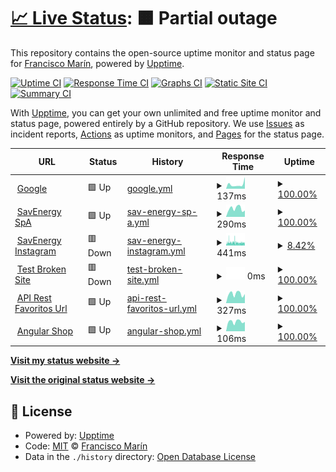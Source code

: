 # [📈 Live Status](https://demo.upptime.js.org): <!--live status--> **🟧 Partial outage**

This repository contains the open-source uptime monitor and status page for [Francisco Marín](https://savenergyspa.com/), powered by [Upptime](https://github.com/upptime/upptime).

[![Uptime CI](https://github.com/PanchoSavEnergy/MonitoreoPaginasWeb/workflows/Uptime%20CI/badge.svg)](https://github.com/PanchoSavEnergy/MonitoreoPaginasWeb/actions?query=workflow%3A%22Uptime+CI%22)
[![Response Time CI](https://github.com/PanchoSavEnergy/MonitoreoPaginasWeb/workflows/Response%20Time%20CI/badge.svg)](https://github.com/PanchoSavEnergy/MonitoreoPaginasWeb/actions?query=workflow%3A%22Response+Time+CI%22)
[![Graphs CI](https://github.com/PanchoSavEnergy/MonitoreoPaginasWeb/workflows/Graphs%20CI/badge.svg)](https://github.com/PanchoSavEnergy/MonitoreoPaginasWeb/actions?query=workflow%3A%22Graphs+CI%22)
[![Static Site CI](https://github.com/PanchoSavEnergy/MonitoreoPaginasWeb/workflows/Static%20Site%20CI/badge.svg)](https://github.com/PanchoSavEnergy/MonitoreoPaginasWeb/actions?query=workflow%3A%22Static+Site+CI%22)
[![Summary CI](https://github.com/PanchoSavEnergy/MonitoreoPaginasWeb/workflows/Summary%20CI/badge.svg)](https://github.com/PanchoSavEnergy/MonitoreoPaginasWeb/actions?query=workflow%3A%22Summary+CI%22)

With [Upptime](https://upptime.js.org), you can get your own unlimited and free uptime monitor and status page, powered entirely by a GitHub repository. We use [Issues](https://github.com/PanchoSavEnergy/MonitoreoPaginasWeb/issues) as incident reports, [Actions](https://github.com/PanchoSavEnergy/MonitoreoPaginasWeb/actions) as uptime monitors, and [Pages](https://demo.upptime.js.org) for the status page.

<!--start: status pages-->
<!-- This summary is generated by Upptime (https://github.com/upptime/upptime) -->
<!-- Do not edit this manually, your changes will be overwritten -->
<!-- prettier-ignore -->
| URL | Status | History | Response Time | Uptime |
| --- | ------ | ------- | ------------- | ------ |
| <img alt="" src="https://favicons.githubusercontent.com/www.google.com" height="13"> [Google](https://www.google.com) | 🟩 Up | [google.yml](https://github.com/PanchoSavEnergy/MonitoreoPaginasWeb/commits/HEAD/history/google.yml) | <details><summary><img alt="Response time graph" src="./graphs/google/response-time-week.png" height="20"> 137ms</summary><br><a href="https://PanchoSavEnergy.github.io/MonitoreoPaginasWeb/history/google"><img alt="Response time 93" src="https://img.shields.io/endpoint?url=https%3A%2F%2Fraw.githubusercontent.com%2FPanchoSavEnergy%2FMonitoreoPaginasWeb%2FHEAD%2Fapi%2Fgoogle%2Fresponse-time.json"></a><br><a href="https://PanchoSavEnergy.github.io/MonitoreoPaginasWeb/history/google"><img alt="24-hour response time 364" src="https://img.shields.io/endpoint?url=https%3A%2F%2Fraw.githubusercontent.com%2FPanchoSavEnergy%2FMonitoreoPaginasWeb%2FHEAD%2Fapi%2Fgoogle%2Fresponse-time-day.json"></a><br><a href="https://PanchoSavEnergy.github.io/MonitoreoPaginasWeb/history/google"><img alt="7-day response time 137" src="https://img.shields.io/endpoint?url=https%3A%2F%2Fraw.githubusercontent.com%2FPanchoSavEnergy%2FMonitoreoPaginasWeb%2FHEAD%2Fapi%2Fgoogle%2Fresponse-time-week.json"></a><br><a href="https://PanchoSavEnergy.github.io/MonitoreoPaginasWeb/history/google"><img alt="30-day response time 104" src="https://img.shields.io/endpoint?url=https%3A%2F%2Fraw.githubusercontent.com%2FPanchoSavEnergy%2FMonitoreoPaginasWeb%2FHEAD%2Fapi%2Fgoogle%2Fresponse-time-month.json"></a><br><a href="https://PanchoSavEnergy.github.io/MonitoreoPaginasWeb/history/google"><img alt="1-year response time 93" src="https://img.shields.io/endpoint?url=https%3A%2F%2Fraw.githubusercontent.com%2FPanchoSavEnergy%2FMonitoreoPaginasWeb%2FHEAD%2Fapi%2Fgoogle%2Fresponse-time-year.json"></a></details> | <details><summary><a href="https://PanchoSavEnergy.github.io/MonitoreoPaginasWeb/history/google">100.00%</a></summary><a href="https://PanchoSavEnergy.github.io/MonitoreoPaginasWeb/history/google"><img alt="All-time uptime 100.00%" src="https://img.shields.io/endpoint?url=https%3A%2F%2Fraw.githubusercontent.com%2FPanchoSavEnergy%2FMonitoreoPaginasWeb%2FHEAD%2Fapi%2Fgoogle%2Fuptime.json"></a><br><a href="https://PanchoSavEnergy.github.io/MonitoreoPaginasWeb/history/google"><img alt="24-hour uptime 100.00%" src="https://img.shields.io/endpoint?url=https%3A%2F%2Fraw.githubusercontent.com%2FPanchoSavEnergy%2FMonitoreoPaginasWeb%2FHEAD%2Fapi%2Fgoogle%2Fuptime-day.json"></a><br><a href="https://PanchoSavEnergy.github.io/MonitoreoPaginasWeb/history/google"><img alt="7-day uptime 100.00%" src="https://img.shields.io/endpoint?url=https%3A%2F%2Fraw.githubusercontent.com%2FPanchoSavEnergy%2FMonitoreoPaginasWeb%2FHEAD%2Fapi%2Fgoogle%2Fuptime-week.json"></a><br><a href="https://PanchoSavEnergy.github.io/MonitoreoPaginasWeb/history/google"><img alt="30-day uptime 100.00%" src="https://img.shields.io/endpoint?url=https%3A%2F%2Fraw.githubusercontent.com%2FPanchoSavEnergy%2FMonitoreoPaginasWeb%2FHEAD%2Fapi%2Fgoogle%2Fuptime-month.json"></a><br><a href="https://PanchoSavEnergy.github.io/MonitoreoPaginasWeb/history/google"><img alt="1-year uptime 100.00%" src="https://img.shields.io/endpoint?url=https%3A%2F%2Fraw.githubusercontent.com%2FPanchoSavEnergy%2FMonitoreoPaginasWeb%2FHEAD%2Fapi%2Fgoogle%2Fuptime-year.json"></a></details>
| <img alt="" src="https://favicons.githubusercontent.com/www.savenergyspa.com" height="13"> [SavEnergy SpA](https://www.savenergyspa.com/) | 🟩 Up | [sav-energy-sp-a.yml](https://github.com/PanchoSavEnergy/MonitoreoPaginasWeb/commits/HEAD/history/sav-energy-sp-a.yml) | <details><summary><img alt="Response time graph" src="./graphs/sav-energy-sp-a/response-time-week.png" height="20"> 290ms</summary><br><a href="https://PanchoSavEnergy.github.io/MonitoreoPaginasWeb/history/sav-energy-sp-a"><img alt="Response time 445" src="https://img.shields.io/endpoint?url=https%3A%2F%2Fraw.githubusercontent.com%2FPanchoSavEnergy%2FMonitoreoPaginasWeb%2FHEAD%2Fapi%2Fsav-energy-sp-a%2Fresponse-time.json"></a><br><a href="https://PanchoSavEnergy.github.io/MonitoreoPaginasWeb/history/sav-energy-sp-a"><img alt="24-hour response time 222" src="https://img.shields.io/endpoint?url=https%3A%2F%2Fraw.githubusercontent.com%2FPanchoSavEnergy%2FMonitoreoPaginasWeb%2FHEAD%2Fapi%2Fsav-energy-sp-a%2Fresponse-time-day.json"></a><br><a href="https://PanchoSavEnergy.github.io/MonitoreoPaginasWeb/history/sav-energy-sp-a"><img alt="7-day response time 290" src="https://img.shields.io/endpoint?url=https%3A%2F%2Fraw.githubusercontent.com%2FPanchoSavEnergy%2FMonitoreoPaginasWeb%2FHEAD%2Fapi%2Fsav-energy-sp-a%2Fresponse-time-week.json"></a><br><a href="https://PanchoSavEnergy.github.io/MonitoreoPaginasWeb/history/sav-energy-sp-a"><img alt="30-day response time 377" src="https://img.shields.io/endpoint?url=https%3A%2F%2Fraw.githubusercontent.com%2FPanchoSavEnergy%2FMonitoreoPaginasWeb%2FHEAD%2Fapi%2Fsav-energy-sp-a%2Fresponse-time-month.json"></a><br><a href="https://PanchoSavEnergy.github.io/MonitoreoPaginasWeb/history/sav-energy-sp-a"><img alt="1-year response time 445" src="https://img.shields.io/endpoint?url=https%3A%2F%2Fraw.githubusercontent.com%2FPanchoSavEnergy%2FMonitoreoPaginasWeb%2FHEAD%2Fapi%2Fsav-energy-sp-a%2Fresponse-time-year.json"></a></details> | <details><summary><a href="https://PanchoSavEnergy.github.io/MonitoreoPaginasWeb/history/sav-energy-sp-a">100.00%</a></summary><a href="https://PanchoSavEnergy.github.io/MonitoreoPaginasWeb/history/sav-energy-sp-a"><img alt="All-time uptime 99.86%" src="https://img.shields.io/endpoint?url=https%3A%2F%2Fraw.githubusercontent.com%2FPanchoSavEnergy%2FMonitoreoPaginasWeb%2FHEAD%2Fapi%2Fsav-energy-sp-a%2Fuptime.json"></a><br><a href="https://PanchoSavEnergy.github.io/MonitoreoPaginasWeb/history/sav-energy-sp-a"><img alt="24-hour uptime 100.00%" src="https://img.shields.io/endpoint?url=https%3A%2F%2Fraw.githubusercontent.com%2FPanchoSavEnergy%2FMonitoreoPaginasWeb%2FHEAD%2Fapi%2Fsav-energy-sp-a%2Fuptime-day.json"></a><br><a href="https://PanchoSavEnergy.github.io/MonitoreoPaginasWeb/history/sav-energy-sp-a"><img alt="7-day uptime 100.00%" src="https://img.shields.io/endpoint?url=https%3A%2F%2Fraw.githubusercontent.com%2FPanchoSavEnergy%2FMonitoreoPaginasWeb%2FHEAD%2Fapi%2Fsav-energy-sp-a%2Fuptime-week.json"></a><br><a href="https://PanchoSavEnergy.github.io/MonitoreoPaginasWeb/history/sav-energy-sp-a"><img alt="30-day uptime 100.00%" src="https://img.shields.io/endpoint?url=https%3A%2F%2Fraw.githubusercontent.com%2FPanchoSavEnergy%2FMonitoreoPaginasWeb%2FHEAD%2Fapi%2Fsav-energy-sp-a%2Fuptime-month.json"></a><br><a href="https://PanchoSavEnergy.github.io/MonitoreoPaginasWeb/history/sav-energy-sp-a"><img alt="1-year uptime 99.86%" src="https://img.shields.io/endpoint?url=https%3A%2F%2Fraw.githubusercontent.com%2FPanchoSavEnergy%2FMonitoreoPaginasWeb%2FHEAD%2Fapi%2Fsav-energy-sp-a%2Fuptime-year.json"></a></details>
| <img alt="" src="https://favicons.githubusercontent.com/www.instagram.com" height="13"> [SavEnergy Instagram](https://www.instagram.com/savenergy.spa/) | 🟥 Down | [sav-energy-instagram.yml](https://github.com/PanchoSavEnergy/MonitoreoPaginasWeb/commits/HEAD/history/sav-energy-instagram.yml) | <details><summary><img alt="Response time graph" src="./graphs/sav-energy-instagram/response-time-week.png" height="20"> 441ms</summary><br><a href="https://PanchoSavEnergy.github.io/MonitoreoPaginasWeb/history/sav-energy-instagram"><img alt="Response time 538" src="https://img.shields.io/endpoint?url=https%3A%2F%2Fraw.githubusercontent.com%2FPanchoSavEnergy%2FMonitoreoPaginasWeb%2FHEAD%2Fapi%2Fsav-energy-instagram%2Fresponse-time.json"></a><br><a href="https://PanchoSavEnergy.github.io/MonitoreoPaginasWeb/history/sav-energy-instagram"><img alt="24-hour response time 406" src="https://img.shields.io/endpoint?url=https%3A%2F%2Fraw.githubusercontent.com%2FPanchoSavEnergy%2FMonitoreoPaginasWeb%2FHEAD%2Fapi%2Fsav-energy-instagram%2Fresponse-time-day.json"></a><br><a href="https://PanchoSavEnergy.github.io/MonitoreoPaginasWeb/history/sav-energy-instagram"><img alt="7-day response time 441" src="https://img.shields.io/endpoint?url=https%3A%2F%2Fraw.githubusercontent.com%2FPanchoSavEnergy%2FMonitoreoPaginasWeb%2FHEAD%2Fapi%2Fsav-energy-instagram%2Fresponse-time-week.json"></a><br><a href="https://PanchoSavEnergy.github.io/MonitoreoPaginasWeb/history/sav-energy-instagram"><img alt="30-day response time 375" src="https://img.shields.io/endpoint?url=https%3A%2F%2Fraw.githubusercontent.com%2FPanchoSavEnergy%2FMonitoreoPaginasWeb%2FHEAD%2Fapi%2Fsav-energy-instagram%2Fresponse-time-month.json"></a><br><a href="https://PanchoSavEnergy.github.io/MonitoreoPaginasWeb/history/sav-energy-instagram"><img alt="1-year response time 538" src="https://img.shields.io/endpoint?url=https%3A%2F%2Fraw.githubusercontent.com%2FPanchoSavEnergy%2FMonitoreoPaginasWeb%2FHEAD%2Fapi%2Fsav-energy-instagram%2Fresponse-time-year.json"></a></details> | <details><summary><a href="https://PanchoSavEnergy.github.io/MonitoreoPaginasWeb/history/sav-energy-instagram">8.42%</a></summary><a href="https://PanchoSavEnergy.github.io/MonitoreoPaginasWeb/history/sav-energy-instagram"><img alt="All-time uptime 92.13%" src="https://img.shields.io/endpoint?url=https%3A%2F%2Fraw.githubusercontent.com%2FPanchoSavEnergy%2FMonitoreoPaginasWeb%2FHEAD%2Fapi%2Fsav-energy-instagram%2Fuptime.json"></a><br><a href="https://PanchoSavEnergy.github.io/MonitoreoPaginasWeb/history/sav-energy-instagram"><img alt="24-hour uptime 5.30%" src="https://img.shields.io/endpoint?url=https%3A%2F%2Fraw.githubusercontent.com%2FPanchoSavEnergy%2FMonitoreoPaginasWeb%2FHEAD%2Fapi%2Fsav-energy-instagram%2Fuptime-day.json"></a><br><a href="https://PanchoSavEnergy.github.io/MonitoreoPaginasWeb/history/sav-energy-instagram"><img alt="7-day uptime 8.42%" src="https://img.shields.io/endpoint?url=https%3A%2F%2Fraw.githubusercontent.com%2FPanchoSavEnergy%2FMonitoreoPaginasWeb%2FHEAD%2Fapi%2Fsav-energy-instagram%2Fuptime-week.json"></a><br><a href="https://PanchoSavEnergy.github.io/MonitoreoPaginasWeb/history/sav-energy-instagram"><img alt="30-day uptime 23.50%" src="https://img.shields.io/endpoint?url=https%3A%2F%2Fraw.githubusercontent.com%2FPanchoSavEnergy%2FMonitoreoPaginasWeb%2FHEAD%2Fapi%2Fsav-energy-instagram%2Fuptime-month.json"></a><br><a href="https://PanchoSavEnergy.github.io/MonitoreoPaginasWeb/history/sav-energy-instagram"><img alt="1-year uptime 92.13%" src="https://img.shields.io/endpoint?url=https%3A%2F%2Fraw.githubusercontent.com%2FPanchoSavEnergy%2FMonitoreoPaginasWeb%2FHEAD%2Fapi%2Fsav-energy-instagram%2Fuptime-year.json"></a></details>
| <img alt="" src="https://favicons.githubusercontent.com/thissitedoesnotexist.koj.co" height="13"> [Test Broken Site](https://thissitedoesnotexist.koj.co) | 🟥 Down | [test-broken-site.yml](https://github.com/PanchoSavEnergy/MonitoreoPaginasWeb/commits/HEAD/history/test-broken-site.yml) | <details><summary><img alt="Response time graph" src="./graphs/test-broken-site/response-time-week.png" height="20"> 0ms</summary><br><a href="https://PanchoSavEnergy.github.io/MonitoreoPaginasWeb/history/test-broken-site"><img alt="Response time 0" src="https://img.shields.io/endpoint?url=https%3A%2F%2Fraw.githubusercontent.com%2FPanchoSavEnergy%2FMonitoreoPaginasWeb%2FHEAD%2Fapi%2Ftest-broken-site%2Fresponse-time.json"></a><br><a href="https://PanchoSavEnergy.github.io/MonitoreoPaginasWeb/history/test-broken-site"><img alt="24-hour response time 0" src="https://img.shields.io/endpoint?url=https%3A%2F%2Fraw.githubusercontent.com%2FPanchoSavEnergy%2FMonitoreoPaginasWeb%2FHEAD%2Fapi%2Ftest-broken-site%2Fresponse-time-day.json"></a><br><a href="https://PanchoSavEnergy.github.io/MonitoreoPaginasWeb/history/test-broken-site"><img alt="7-day response time 0" src="https://img.shields.io/endpoint?url=https%3A%2F%2Fraw.githubusercontent.com%2FPanchoSavEnergy%2FMonitoreoPaginasWeb%2FHEAD%2Fapi%2Ftest-broken-site%2Fresponse-time-week.json"></a><br><a href="https://PanchoSavEnergy.github.io/MonitoreoPaginasWeb/history/test-broken-site"><img alt="30-day response time 0" src="https://img.shields.io/endpoint?url=https%3A%2F%2Fraw.githubusercontent.com%2FPanchoSavEnergy%2FMonitoreoPaginasWeb%2FHEAD%2Fapi%2Ftest-broken-site%2Fresponse-time-month.json"></a><br><a href="https://PanchoSavEnergy.github.io/MonitoreoPaginasWeb/history/test-broken-site"><img alt="1-year response time 0" src="https://img.shields.io/endpoint?url=https%3A%2F%2Fraw.githubusercontent.com%2FPanchoSavEnergy%2FMonitoreoPaginasWeb%2FHEAD%2Fapi%2Ftest-broken-site%2Fresponse-time-year.json"></a></details> | <details><summary><a href="https://PanchoSavEnergy.github.io/MonitoreoPaginasWeb/history/test-broken-site">100.00%</a></summary><a href="https://PanchoSavEnergy.github.io/MonitoreoPaginasWeb/history/test-broken-site"><img alt="All-time uptime 100.00%" src="https://img.shields.io/endpoint?url=https%3A%2F%2Fraw.githubusercontent.com%2FPanchoSavEnergy%2FMonitoreoPaginasWeb%2FHEAD%2Fapi%2Ftest-broken-site%2Fuptime.json"></a><br><a href="https://PanchoSavEnergy.github.io/MonitoreoPaginasWeb/history/test-broken-site"><img alt="24-hour uptime 100.00%" src="https://img.shields.io/endpoint?url=https%3A%2F%2Fraw.githubusercontent.com%2FPanchoSavEnergy%2FMonitoreoPaginasWeb%2FHEAD%2Fapi%2Ftest-broken-site%2Fuptime-day.json"></a><br><a href="https://PanchoSavEnergy.github.io/MonitoreoPaginasWeb/history/test-broken-site"><img alt="7-day uptime 100.00%" src="https://img.shields.io/endpoint?url=https%3A%2F%2Fraw.githubusercontent.com%2FPanchoSavEnergy%2FMonitoreoPaginasWeb%2FHEAD%2Fapi%2Ftest-broken-site%2Fuptime-week.json"></a><br><a href="https://PanchoSavEnergy.github.io/MonitoreoPaginasWeb/history/test-broken-site"><img alt="30-day uptime 100.00%" src="https://img.shields.io/endpoint?url=https%3A%2F%2Fraw.githubusercontent.com%2FPanchoSavEnergy%2FMonitoreoPaginasWeb%2FHEAD%2Fapi%2Ftest-broken-site%2Fuptime-month.json"></a><br><a href="https://PanchoSavEnergy.github.io/MonitoreoPaginasWeb/history/test-broken-site"><img alt="1-year uptime 100.00%" src="https://img.shields.io/endpoint?url=https%3A%2F%2Fraw.githubusercontent.com%2FPanchoSavEnergy%2FMonitoreoPaginasWeb%2FHEAD%2Fapi%2Ftest-broken-site%2Fuptime-year.json"></a></details>
| <img alt="" src="https://favicons.githubusercontent.com/shorturl-session.herokuapp.com" height="13"> [API Rest Favoritos Url](https://shorturl-session.herokuapp.com/auth/login) | 🟩 Up | [api-rest-favoritos-url.yml](https://github.com/PanchoSavEnergy/MonitoreoPaginasWeb/commits/HEAD/history/api-rest-favoritos-url.yml) | <details><summary><img alt="Response time graph" src="./graphs/api-rest-favoritos-url/response-time-week.png" height="20"> 327ms</summary><br><a href="https://PanchoSavEnergy.github.io/MonitoreoPaginasWeb/history/api-rest-favoritos-url"><img alt="Response time 351" src="https://img.shields.io/endpoint?url=https%3A%2F%2Fraw.githubusercontent.com%2FPanchoSavEnergy%2FMonitoreoPaginasWeb%2FHEAD%2Fapi%2Fapi-rest-favoritos-url%2Fresponse-time.json"></a><br><a href="https://PanchoSavEnergy.github.io/MonitoreoPaginasWeb/history/api-rest-favoritos-url"><img alt="24-hour response time 320" src="https://img.shields.io/endpoint?url=https%3A%2F%2Fraw.githubusercontent.com%2FPanchoSavEnergy%2FMonitoreoPaginasWeb%2FHEAD%2Fapi%2Fapi-rest-favoritos-url%2Fresponse-time-day.json"></a><br><a href="https://PanchoSavEnergy.github.io/MonitoreoPaginasWeb/history/api-rest-favoritos-url"><img alt="7-day response time 327" src="https://img.shields.io/endpoint?url=https%3A%2F%2Fraw.githubusercontent.com%2FPanchoSavEnergy%2FMonitoreoPaginasWeb%2FHEAD%2Fapi%2Fapi-rest-favoritos-url%2Fresponse-time-week.json"></a><br><a href="https://PanchoSavEnergy.github.io/MonitoreoPaginasWeb/history/api-rest-favoritos-url"><img alt="30-day response time 518" src="https://img.shields.io/endpoint?url=https%3A%2F%2Fraw.githubusercontent.com%2FPanchoSavEnergy%2FMonitoreoPaginasWeb%2FHEAD%2Fapi%2Fapi-rest-favoritos-url%2Fresponse-time-month.json"></a><br><a href="https://PanchoSavEnergy.github.io/MonitoreoPaginasWeb/history/api-rest-favoritos-url"><img alt="1-year response time 351" src="https://img.shields.io/endpoint?url=https%3A%2F%2Fraw.githubusercontent.com%2FPanchoSavEnergy%2FMonitoreoPaginasWeb%2FHEAD%2Fapi%2Fapi-rest-favoritos-url%2Fresponse-time-year.json"></a></details> | <details><summary><a href="https://PanchoSavEnergy.github.io/MonitoreoPaginasWeb/history/api-rest-favoritos-url">100.00%</a></summary><a href="https://PanchoSavEnergy.github.io/MonitoreoPaginasWeb/history/api-rest-favoritos-url"><img alt="All-time uptime 100.00%" src="https://img.shields.io/endpoint?url=https%3A%2F%2Fraw.githubusercontent.com%2FPanchoSavEnergy%2FMonitoreoPaginasWeb%2FHEAD%2Fapi%2Fapi-rest-favoritos-url%2Fuptime.json"></a><br><a href="https://PanchoSavEnergy.github.io/MonitoreoPaginasWeb/history/api-rest-favoritos-url"><img alt="24-hour uptime 100.00%" src="https://img.shields.io/endpoint?url=https%3A%2F%2Fraw.githubusercontent.com%2FPanchoSavEnergy%2FMonitoreoPaginasWeb%2FHEAD%2Fapi%2Fapi-rest-favoritos-url%2Fuptime-day.json"></a><br><a href="https://PanchoSavEnergy.github.io/MonitoreoPaginasWeb/history/api-rest-favoritos-url"><img alt="7-day uptime 100.00%" src="https://img.shields.io/endpoint?url=https%3A%2F%2Fraw.githubusercontent.com%2FPanchoSavEnergy%2FMonitoreoPaginasWeb%2FHEAD%2Fapi%2Fapi-rest-favoritos-url%2Fuptime-week.json"></a><br><a href="https://PanchoSavEnergy.github.io/MonitoreoPaginasWeb/history/api-rest-favoritos-url"><img alt="30-day uptime 100.00%" src="https://img.shields.io/endpoint?url=https%3A%2F%2Fraw.githubusercontent.com%2FPanchoSavEnergy%2FMonitoreoPaginasWeb%2FHEAD%2Fapi%2Fapi-rest-favoritos-url%2Fuptime-month.json"></a><br><a href="https://PanchoSavEnergy.github.io/MonitoreoPaginasWeb/history/api-rest-favoritos-url"><img alt="1-year uptime 100.00%" src="https://img.shields.io/endpoint?url=https%3A%2F%2Fraw.githubusercontent.com%2FPanchoSavEnergy%2FMonitoreoPaginasWeb%2FHEAD%2Fapi%2Fapi-rest-favoritos-url%2Fuptime-year.json"></a></details>
| <img alt="" src="https://favicons.githubusercontent.com/panchosavenergy.github.io" height="13"> [Angular Shop](https://panchosavenergy.github.io/angular2-shop/) | 🟩 Up | [angular-shop.yml](https://github.com/PanchoSavEnergy/MonitoreoPaginasWeb/commits/HEAD/history/angular-shop.yml) | <details><summary><img alt="Response time graph" src="./graphs/angular-shop/response-time-week.png" height="20"> 106ms</summary><br><a href="https://PanchoSavEnergy.github.io/MonitoreoPaginasWeb/history/angular-shop"><img alt="Response time 93" src="https://img.shields.io/endpoint?url=https%3A%2F%2Fraw.githubusercontent.com%2FPanchoSavEnergy%2FMonitoreoPaginasWeb%2FHEAD%2Fapi%2Fangular-shop%2Fresponse-time.json"></a><br><a href="https://PanchoSavEnergy.github.io/MonitoreoPaginasWeb/history/angular-shop"><img alt="24-hour response time 103" src="https://img.shields.io/endpoint?url=https%3A%2F%2Fraw.githubusercontent.com%2FPanchoSavEnergy%2FMonitoreoPaginasWeb%2FHEAD%2Fapi%2Fangular-shop%2Fresponse-time-day.json"></a><br><a href="https://PanchoSavEnergy.github.io/MonitoreoPaginasWeb/history/angular-shop"><img alt="7-day response time 106" src="https://img.shields.io/endpoint?url=https%3A%2F%2Fraw.githubusercontent.com%2FPanchoSavEnergy%2FMonitoreoPaginasWeb%2FHEAD%2Fapi%2Fangular-shop%2Fresponse-time-week.json"></a><br><a href="https://PanchoSavEnergy.github.io/MonitoreoPaginasWeb/history/angular-shop"><img alt="30-day response time 97" src="https://img.shields.io/endpoint?url=https%3A%2F%2Fraw.githubusercontent.com%2FPanchoSavEnergy%2FMonitoreoPaginasWeb%2FHEAD%2Fapi%2Fangular-shop%2Fresponse-time-month.json"></a><br><a href="https://PanchoSavEnergy.github.io/MonitoreoPaginasWeb/history/angular-shop"><img alt="1-year response time 93" src="https://img.shields.io/endpoint?url=https%3A%2F%2Fraw.githubusercontent.com%2FPanchoSavEnergy%2FMonitoreoPaginasWeb%2FHEAD%2Fapi%2Fangular-shop%2Fresponse-time-year.json"></a></details> | <details><summary><a href="https://PanchoSavEnergy.github.io/MonitoreoPaginasWeb/history/angular-shop">100.00%</a></summary><a href="https://PanchoSavEnergy.github.io/MonitoreoPaginasWeb/history/angular-shop"><img alt="All-time uptime 100.00%" src="https://img.shields.io/endpoint?url=https%3A%2F%2Fraw.githubusercontent.com%2FPanchoSavEnergy%2FMonitoreoPaginasWeb%2FHEAD%2Fapi%2Fangular-shop%2Fuptime.json"></a><br><a href="https://PanchoSavEnergy.github.io/MonitoreoPaginasWeb/history/angular-shop"><img alt="24-hour uptime 100.00%" src="https://img.shields.io/endpoint?url=https%3A%2F%2Fraw.githubusercontent.com%2FPanchoSavEnergy%2FMonitoreoPaginasWeb%2FHEAD%2Fapi%2Fangular-shop%2Fuptime-day.json"></a><br><a href="https://PanchoSavEnergy.github.io/MonitoreoPaginasWeb/history/angular-shop"><img alt="7-day uptime 100.00%" src="https://img.shields.io/endpoint?url=https%3A%2F%2Fraw.githubusercontent.com%2FPanchoSavEnergy%2FMonitoreoPaginasWeb%2FHEAD%2Fapi%2Fangular-shop%2Fuptime-week.json"></a><br><a href="https://PanchoSavEnergy.github.io/MonitoreoPaginasWeb/history/angular-shop"><img alt="30-day uptime 100.00%" src="https://img.shields.io/endpoint?url=https%3A%2F%2Fraw.githubusercontent.com%2FPanchoSavEnergy%2FMonitoreoPaginasWeb%2FHEAD%2Fapi%2Fangular-shop%2Fuptime-month.json"></a><br><a href="https://PanchoSavEnergy.github.io/MonitoreoPaginasWeb/history/angular-shop"><img alt="1-year uptime 100.00%" src="https://img.shields.io/endpoint?url=https%3A%2F%2Fraw.githubusercontent.com%2FPanchoSavEnergy%2FMonitoreoPaginasWeb%2FHEAD%2Fapi%2Fangular-shop%2Fuptime-year.json"></a></details>

<!--end: status pages-->

[**Visit my status website →**](https://panchosavenergy.github.io/MonitoreoPaginasWeb/)

[**Visit the original status website →**](https://demo.upptime.js.org)

## 📄 License

- Powered by: [Upptime](https://github.com/upptime/upptime)
- Code: [MIT](./LICENSE) © [Francisco Marín](https://savenergyspa.com/)
- Data in the `./history` directory: [Open Database License](https://opendatacommons.org/licenses/odbl/1-0/)
